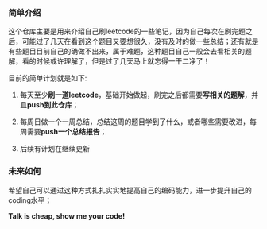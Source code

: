 ### 简单介绍

这个仓库主要是用来介绍自己刷leetcode的一些笔记，因为自己每次在刷完题之后，可能过了几天在看到这个题目又要想很久，没有及时的做一些总结；还有就是有些题目目前自己的确做不出来，属于难题，这种题目自己一般会去看相关的题解，看的时候或许理解了，但是过了几天马上就忘得一干二净了！

目前的简单计划就是如下:
1. 每天至少**刷一道leetcode**，基础开始做起，刷完之后都需要**写相关的题解**，并且**push到此仓库**；

2. 每周日做一个一周总结，总结这周的题目学到了什么，或者哪些需要改进，每周需要**push一个总结报告**；

3. 后续有计划在继续更新

### 未来如何

希望自己可以通过这种方式扎扎实实地提高自己的编码能力，进一步提升自己的coding水平；

**Talk is cheap, show me your code!**